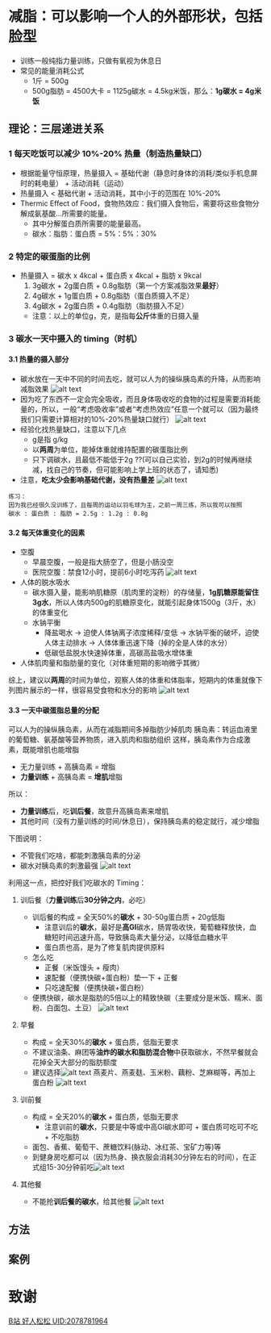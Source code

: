 # 减脂：可以影响一个人的外部形状，包括脸型
- 训练一般纯指力量训练，只做有氧视为休息日
- 常见的能量消耗公式
    - 1斤 = 500g
    - 500g脂肪 = 4500大卡 = 1125g碳水 = 4.5kg米饭，那么：**1g碳水 = 4g米饭**


## 理论：三层递进关系
### 1 每天吃饭可以减少 10%-20% 热量（制造热量缺口）
- 根据能量守恒原理，热量摄入 = 基础代谢（静息时身体的消耗/类似手机息屏时的耗电量） + 活动消耗（运动）
- 热量摄入 < 基础代谢 + 活动消耗，其中小于的范围在 10%-20%
- Thermic Effect of Food，食物热效应：我们摄入食物后，需要将这些食物分解成氨基酸...所需要的能量。
    - 其中分解蛋白质所需要的能量最高。
    - 碳水：脂肪：蛋白质 = 5%：5%：30%


### 2 特定的碳蛋脂的比例
- 热量摄入 = 碳水 x 4kcal + 蛋白质 x 4kcal + 脂肪 x 9kcal
    1. 3g碳水 + 2g蛋白质 + 0.8g脂肪（第一个方案减脂效果**最好**）
    1. 4g碳水 + 1g蛋白质 + 0.8g脂肪（蛋白质摄入不足）
    1. 4g碳水 + 2g蛋白质 + 0.4g脂肪（脂肪摄入不足）
    - 注意：以上的单位g，克，是指每**公斤**体重的日摄入量


### 3 碳水一天中摄入的 timing（时机）
#### 3.1 热量的摄入部分
- 碳水放在一天中不同的时间去吃，就可以人为的操纵胰岛素的升降，从而影响减脂效果
![alt text](image.png)
- 因为吃了东西不一定会完全吸收，而且身体吸收吃的食物的过程是需要消耗能量的，所以，一般“考虑吸收率”或者“考虑热效应”任意一个就可以（因为最终我们只需要计算相对的10%-20%热量缺口就行）
![alt text](image-1.png)
- 经验化找热量缺口，注意以下几点
    - g是指 g/kg
    - 以**两周**为单位，能掉体重就维持配置的碳蛋脂比例
    - 只下调碳水，且最低不能低于2g ??(可以自己实验，到2g的时候再继续减，找自己的节奏，但可能影响上学上班的状态了，请知悉)
- 注意，**吃太少会影响基础代谢，没有热量差**
![alt text](image-2.png)
```
练习：
因为我已经很久没训练了，且每周的运动以羽毛球为主，之前一周三练，所以我可以按照
碳水 : 蛋白质 : 脂肪 = 2.5g : 1.2g : 0.8g
```


#### 3.2 每天体重变化的因素
- 空腹
    - 早晨空腹，一般是指大肠空了，但是小肠没空
    - 医院空腹：禁食12小时，提前6小时吃泻药
    ![alt text](image-3.png)
- 人体的脱水吸水
    - 碳水摄入量，能影响肌糖原（肌肉里的淀粉）的存储量，**1g肌糖原能留住3g水**，所以人体内500g的肌糖原变化，就能引起身体1500g（3斤，水）的体重变化
    - 水钠平衡
        - 降盐喝水 -> 迫使人体钠离子浓度稀释/变低 -> 水钠平衡的破坏，迫使人体主动排水 -> 人体体重迅速下降（掉的全是人体的水分）
        - 低碳低盐脱水快速掉体重，高碳高盐吸水增体重
- 人体肌肉量和脂肪量的变化（对体重短期的影响微乎其微）


综上，建议以**两周**的时间为单位，观察人体的体重和体脂率，短期内的体重就像下列图片展示的一样，很容易受食物和水分的影响
![alt text](image-4.png)


#### 3.3 一天中碳蛋脂总量的分配
可以人为的操纵胰岛素，从而在减脂期间多掉脂肪少掉肌肉
胰岛素：转运血液里的葡萄糖、氨基酸等营养物质，进入肌肉和脂肪组织
这样，胰岛素作为合成激素，既能增肌也能增脂
- 无力量训练 + 高胰岛素 = 增脂
- **力量训练** + 高胰岛素 = **增肌**增脂

所以：
- **力量训练**后，吃**训后餐**，故意升高胰岛素来增肌
- 其他时间（没有力量训练的时间/休息日），保持胰岛素的稳定就行，减少增脂

下图说明：
- 不管我们吃啥，都能刺激胰岛素的分泌
- 碳水对胰岛素的刺激最强
![alt text](image-5.png)

利用这一点，把控好我们吃碳水的 Timing：
1. 训后餐（**力量训练**后**30分钟之内**，必吃）
    - 训后餐的构成 = 全天50%的**碳水** + 30-50g蛋白质 + 20g低脂
        - 注意训后的**碳水**，最好是**高GI**碳水，肠胃吸收快，葡萄糖释放快，血糖短时间迅速升高，导致胰岛素大量分泌，以降低血糖水平
        - 蛋白质也高，是为了修复肌肉提供原料
    - 怎么吃
        - 正餐（米饭馒头 + 瘦肉）
        - 速配餐（便携快碳+蛋白粉）垫一下 + 正餐
        - 只吃速配餐（便携快碳+蛋白粉）
    - 便携快碳，碳水是脂肪的5倍以上的精致快碳（主要成分是米饭、糯米、面粉、白面包、土豆）
    ![alt text](image-6.png)

2. 早餐
    - 构成 = 全天30%的**碳水** + 蛋白质，低脂无要求
    - 不建议油条、麻团等**油炸的碳水和脂肪混合物**中获取碳水，不然早餐就会花掉全天大部分的脂肪额度
    - 建议选择![alt text](image-7.png) 燕麦片、燕麦麸、玉米粉、藕粉、芝麻糊等，再加上蛋白粉 ![alt text](image-8.png)

3. 训前餐
    - 构成 = 全天20%的**碳水** + 蛋白质，低脂无要求
        - 注意训前的**碳水**，只要是中等或中高GI碳水即可 + 蛋白质可吃可不吃 + 不吃脂肪
    - 面包、香蕉、葡萄干、蔗糖饮料(脉动、冰红茶、宝矿力等)等
    - 到健身房吃都可以（因为热身、换衣服会消耗30分钟左右的时间），在正式组15-30分钟前吃![alt text](image-9.png)

4. 其他餐
    - 不能抢**训后餐的碳水**，给其他餐      ![alt text](image-10.png)














## 方法

## 案例




# 致谢
[B站 好人松松 UID:2078781964](【💪🏻B站版《健身新手的减肥减脂完全手册》™】https://www.bilibili.com/video/BV1AM411r7z3)
